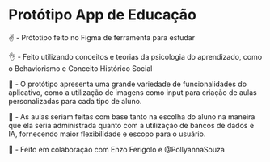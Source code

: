 # Protótipo App de Educação
  
  
✌ - Prótotipo feito no Figma de ferramenta para estudar

👌 - Feito utilizando conceitos e teorias da psicologia do aprendizado, como o Behaviorismo e Conceito Histórico Social

🙌 - O protótipo apresenta uma grande variedade de funcionalidades do aplicativo, como a utilização de imagens como input para criação de aulas personalizadas para cada tipo de aluno.

🤞 - As aulas seriam feitas com base tanto na escolha do aluno na maneira que ela seria administrada quanto com a utilização de bancos de dados e IA, fornecendo maior flexibilidade e escopo para o usuário.







💖 - Feito em colaboração com Enzo Ferigolo e @PollyannaSouza 
